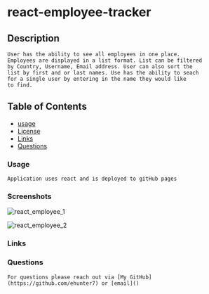 # react-employee-tracker
  

  ## Description
    
    User has the ability to see all employees in one place. 
    Employees are displayed in a list format. List can be filtered 
    by Country, Username, Email address. User can also sort the 
    list by first and or last names. Use has the ability to seach 
    for a single user by entering in the name they would like 
    to find. 
    
  ## Table of Contents


  * [usage](#usage)
  * [License](#license)
  * [Links](#Links)
  * [Questions](#questions)

  ### Usage
    
    Application uses react and is deployed to gitHub pages
    
  ### Screenshots

![react_employee_1](https://user-images.githubusercontent.com/73093272/113242704-79a35980-9266-11eb-90fe-fec15d84c5af.jpg)

![react_employee_2](https://user-images.githubusercontent.com/73093272/113242710-7c9e4a00-9266-11eb-9a7d-79780f06e56f.jpg)

  ### Links
    

  ### Questions
    
    For questions please reach out via [My GitHub](https://github.com/ehunter7) or [email]()